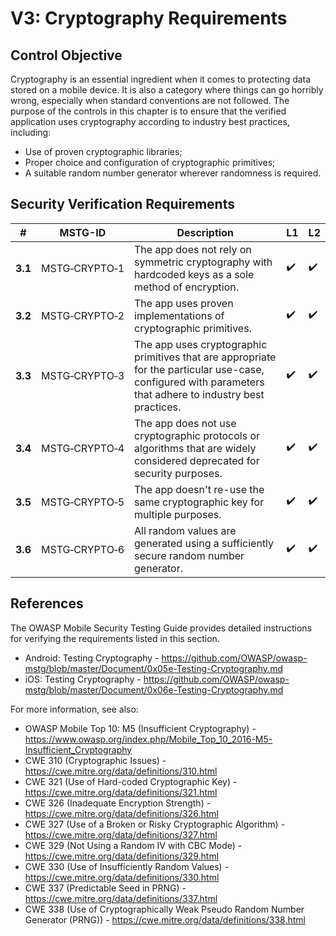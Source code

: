 # V3: Cryptography Requirements

## Control Objective

Cryptography is an essential ingredient when it comes to protecting data stored on a mobile device. It is also a category where things can go horribly wrong, especially when standard conventions are not followed. The purpose of the controls in this chapter is to ensure that the verified application uses cryptography according to industry best practices, including:

- Use of proven cryptographic libraries;
- Proper choice and configuration of cryptographic primitives;
- A suitable random number generator wherever randomness is required.

## Security Verification Requirements

| # | MSTG-ID | Description | L1 | L2 |
| --- | --- | --- | --- | --- |
| **3.1** | MSTG‑CRYPTO‑1 | The app does not rely on symmetric cryptography with hardcoded keys as a sole method of encryption.| ✔️ | ✔️ |
| **3.2** | MSTG‑CRYPTO‑2 | The app uses proven implementations of cryptographic primitives. | ✔️ | ✔️ |
| **3.3** | MSTG‑CRYPTO‑3 | The app uses cryptographic primitives that are appropriate for the particular use-case, configured with parameters that adhere to industry best practices. | ✔️ | ✔️|
| **3.4** | MSTG‑CRYPTO‑4 | The app does not use cryptographic protocols or algorithms that are widely considered deprecated for security purposes. | ✔️ | ✔️|
| **3.5** | MSTG‑CRYPTO‑5 | The app doesn't re-use the same cryptographic key for multiple purposes. | ✔️ | ✔️ |
| **3.6** | MSTG‑CRYPTO‑6 | All random values are generated using a sufficiently secure random number generator. | ✔️ | ✔️ |

## References

The OWASP Mobile Security Testing Guide provides detailed instructions for verifying the requirements listed in this section.

- Android: Testing Cryptography - <https://github.com/OWASP/owasp-mstg/blob/master/Document/0x05e-Testing-Cryptography.md>
- iOS: Testing Cryptography - <https://github.com/OWASP/owasp-mstg/blob/master/Document/0x06e-Testing-Cryptography.md>

For more information, see also:

- OWASP Mobile Top 10: M5 (Insufficient Cryptography) - <https://www.owasp.org/index.php/Mobile_Top_10_2016-M5-Insufficient_Cryptography>
- CWE 310 (Cryptographic Issues) - <https://cwe.mitre.org/data/definitions/310.html>
- CWE 321 (Use of Hard-coded Cryptographic Key) - <https://cwe.mitre.org/data/definitions/321.html>
- CWE 326 (Inadequate Encryption Strength) - <https://cwe.mitre.org/data/definitions/326.html>
- CWE 327 (Use of a Broken or Risky Cryptographic Algorithm) - <https://cwe.mitre.org/data/definitions/327.html>
- CWE 329 (Not Using a Random IV with CBC Mode) - <https://cwe.mitre.org/data/definitions/329.html>
- CWE 330 (Use of Insufficiently Random Values) - <https://cwe.mitre.org/data/definitions/330.html>
- CWE 337 (Predictable Seed in PRNG) - <https://cwe.mitre.org/data/definitions/337.html>
- CWE 338 (Use of Cryptographically Weak Pseudo Random Number Generator (PRNG)) - <https://cwe.mitre.org/data/definitions/338.html>
